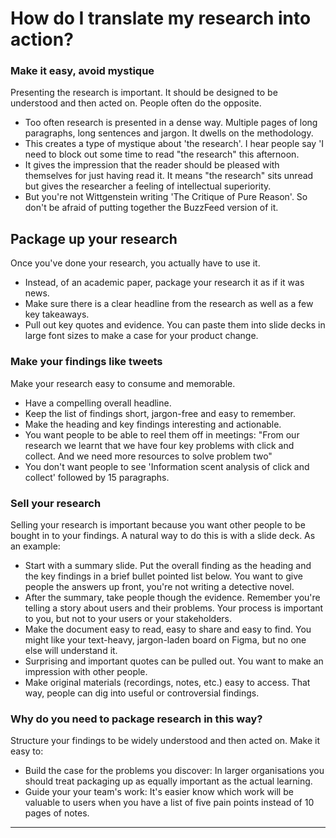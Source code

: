 # How do I translate my research into action?

### Make it easy, avoid mystique
Presenting the research is important. It should be designed to be understood and then acted on. People often do the opposite.
- Too often research is presented in a dense way. Multiple pages of long paragraphs, long sentences and jargon. It dwells on the methodology.
- This creates a type of mystique about 'the research'. I hear people say 'I need to block out some time to read "the research" this afternoon. 
- It gives the impression that the reader should be pleased with themselves for just having read it. It means "the research" sits unread but gives the researcher a feeling of intellectual superiority.
- But you're not Wittgenstein writing 'The Critique of Pure Reason'. So don't be afraid of putting together the BuzzFeed version of it.

## Package up your research
Once you've done your research, you actually have to use it.
- Instead, of an academic paper, package your research it as if it was news.
- Make sure there is a clear headline from the research as well as a few key takeaways.
- Pull out key quotes and evidence. You can paste them into slide decks in large font sizes to make a case for your product change.

### Make your findings like tweets
Make your research easy to consume and memorable.
- Have a compelling overall headline.
- Keep the list of findings short, jargon-free and easy to remember. 
- Make the heading and key findings interesting and actionable.
- You want people to be able to reel them off in meetings: "From our research we learnt that we have four key problems with click and collect. And we need more resources to solve problem two"
- You don't want people to see 'Information scent analysis of click and collect' followed by 15 paragraphs.

### Sell your research
Selling your research is important because you want other people to be bought in to your findings.
A natural way to do this is with a slide deck. As an example:
- Start with a summary slide. Put the overall finding as the heading and the key findings in a brief bullet pointed list below. You want to give people the answers up front, you're not writing a detective novel.
- After the summary, take people though the evidence. Remember you're telling a story about users and their problems. Your process is important to you, but not to your users or your stakeholders.
- Make the document easy to read, easy to share and easy to find. You might like your text-heavy, jargon-laden board on Figma, but no one else will understand it.
- Surprising and important quotes can be pulled out. You want to make an impression with other people.
- Make original materials (recordings, notes, etc.) easy to access. That way, people can dig into useful or controversial findings.

### Why do you need to package research in this way?
Structure your findings to be widely understood and then acted on. Make it easy to:
- Build the case for the problems you discover: In larger organisations you should treat packaging up as equally important as the actual learning. 
- Guide your your team's work: It's easier know which work will be valuable to users when you have a list of five pain points instead of 10 pages of notes.



--------------------

